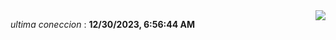 <div style="display: flex; justify-content: space-between;">
 <p align="right"><i>ultima coneccion</i> : <b>12/30/2023, 6:56:44 AM</b></p> 
 <img src="https://img.shields.io/badge/GitHub%20Action%20Status-Online-brightgreen?style=flat&logo=githubactions&logoColor=%23ffffff&labelColor=%23181717&color=%232088FF" />
</div>

<!--START_SECTION:waka-->
<!--END_SECTION:waka-->
